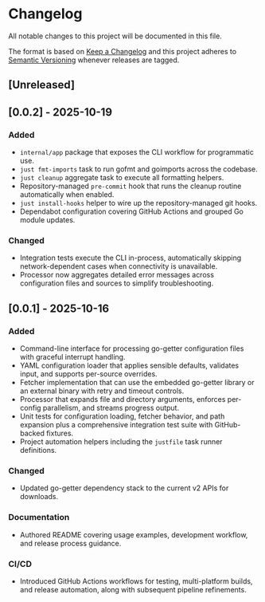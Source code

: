 # Changelog

All notable changes to this project will be documented in this file.

The format is based on [Keep a Changelog](https://keepachangelog.com/en/1.1.0/) and this project adheres to [Semantic Versioning](https://semver.org/spec/v2.0.0.html) whenever releases are tagged.

## [Unreleased]

## [0.0.2] - 2025-10-19
### Added
- `internal/app` package that exposes the CLI workflow for programmatic use.
- `just fmt-imports` task to run gofmt and goimports across the codebase.
- `just cleanup` aggregate task to execute all formatting helpers.
- Repository-managed `pre-commit` hook that runs the cleanup routine automatically when enabled.
- `just install-hooks` helper to wire up the repository-managed git hooks.
- Dependabot configuration covering GitHub Actions and grouped Go module updates.

### Changed
- Integration tests execute the CLI in-process, automatically skipping network-dependent cases when connectivity is unavailable.
- Processor now aggregates detailed error messages across configuration files and sources to simplify troubleshooting.

## [0.0.1] - 2025-10-16
### Added
- Command-line interface for processing go-getter configuration files with graceful interrupt handling.
- YAML configuration loader that applies sensible defaults, validates input, and supports per-source overrides.
- Fetcher implementation that can use the embedded go-getter library or an external binary with retry and timeout controls.
- Processor that expands file and directory arguments, enforces per-config parallelism, and streams progress output.
- Unit tests for configuration loading, fetcher behavior, and path expansion plus a comprehensive integration test suite with GitHub-backed fixtures.
- Project automation helpers including the `justfile` task runner definitions.

### Changed
- Updated go-getter dependency stack to the current v2 APIs for downloads.

### Documentation
- Authored README covering usage examples, development workflow, and release process guidance.

### CI/CD
- Introduced GitHub Actions workflows for testing, multi-platform builds, and release automation, along with subsequent pipeline refinements.
